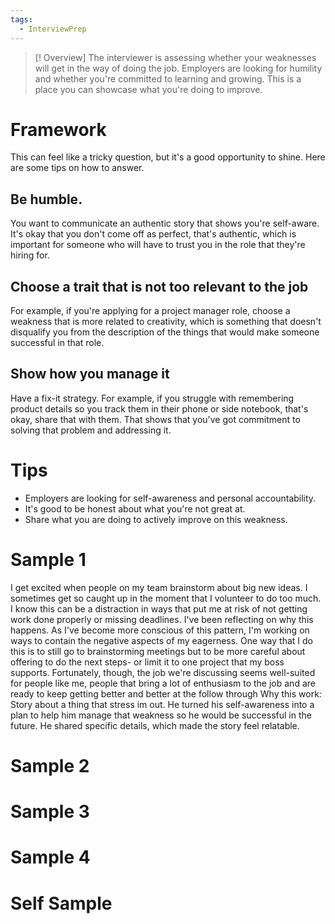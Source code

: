 ```yaml
---
tags:
  - InterviewPrep
---
```

>[! Overview]
>The interviewer is assessing whether your weaknesses will get in the way of doing the job. Employers are looking for humility and whether you're committed to learning and growing. This is a place you can showcase what you're doing to improve.

# Framework
This can feel like a tricky question, but it's a good opportunity to shine. Here are some tips on how to answer.
## Be humble.
You want to communicate an authentic story that shows you're self-aware. It's okay that you don't come off as perfect, that's authentic, which is important for someone who will have to trust you in the role that they're hiring for.
## Choose a trait that is not too relevant to the job
For example, if you're applying for a project manager role, choose a weakness that is more related to creativity, which is something that doesn't disqualify you from the description of the things that would make someone successful in that role.
## Show how you manage it
Have a fix-it strategy. For example, if you struggle with remembering product details so you track them in their phone or side notebook, that's okay, share that with them. That shows that you've got commitment to solving that problem and addressing it.
# Tips
* Employers are looking for self-awareness and personal accountability.
* It's good to be honest about what you're not great at.
* Share what you are doing to actively improve on this weakness.
# Sample 1
I get excited when people on my team brainstorm about big new ideas. I sometimes get so caught up in the moment that I volunteer to do too much. I know this can be a distraction in ways that put me at risk of not getting work done properly or missing deadlines.  I've been reflecting on why this happens. As I've become more conscious of this pattern, I'm working on ways to contain the negative aspects of my eagerness. One way that I do this is to still go to brainstorming meetings but to be more careful about offering to do the next steps- or limit it to one project that my boss supports. Fortunately, though, the job we're discussing seems well-suited for people like me, people that bring a lot of enthusiasm to the job and are ready to keep getting better and better at the follow through
Why this work: Story about a thing that stress im out. He turned his self-awareness into a plan to help him manage that weakness so he would be successful in the future. He shared specific details, which made the story feel relatable.
# Sample 2
# Sample 3
# Sample 4
# Self Sample